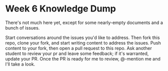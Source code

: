 # Week 6 Knowledge Dump

There's not much here yet, except for some nearly-empty documents and a bunch of issues.

Start conversations around the issues you'd like to address. Then fork this repo, clone your fork, and start writing content to address the issues. Push content to your fork, then open a pull request to this repo. Ask another student to review your pr and leave some feedback; if it's warranted, update your PR. Once the PR is ready for me to review, @-mention me and I'll take a look.
